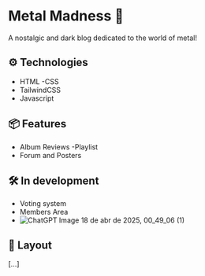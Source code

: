 # Metal Madness 🤘
A nostalgic and dark blog dedicated to the world of metal!

## ⚙️ Technologies
- HTML
-CSS
- TailwindCSS
- Javascript

## 📦 Features
- Album Reviews
-Playlist
- Forum and Posters

## 🛠️ In development
- Voting system
- Members Area
- ![ChatGPT Image 18 de abr  de 2025, 00_49_06 (1)](https://github.com/user-attachments/assets/5bf1ad6e-f1af-42c8-985b-b92a0d8b82cd)


## 📸 Layout


[...]

